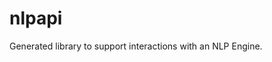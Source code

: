 nlpapi
==============================

Generated library to support interactions with an NLP Engine.

